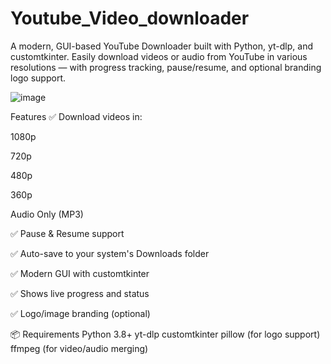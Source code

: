 # Youtube_Video_downloader

A modern, GUI-based YouTube Downloader built with Python, yt-dlp, and customtkinter.
Easily download videos or audio from YouTube in various resolutions — with progress tracking, pause/resume, and optional branding logo support.

![image](https://github.com/user-attachments/assets/1a1ed131-3be2-4110-8d6e-7eabfe5a5b2c)

Features
✅ Download videos in:

1080p

720p

480p

360p

Audio Only (MP3)

✅ Pause & Resume support

✅ Auto-save to your system's Downloads folder

✅ Modern GUI with customtkinter

✅ Shows live progress and status

✅ Logo/image branding (optional)

📦 Requirements
Python 3.8+
yt-dlp
customtkinter
pillow (for logo support)
ffmpeg (for video/audio merging)
